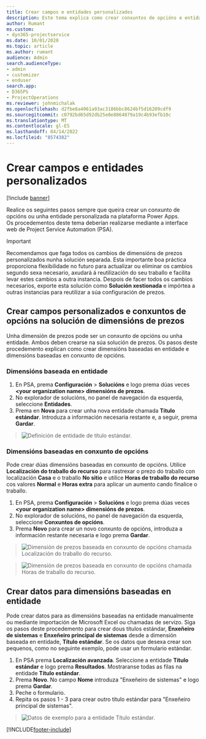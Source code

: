 ```yaml
---
title: Crear campos e entidades personalizados
description: Este tema explica como crear conxuntos de opcións e entidades na súa propia solución na plataforma Power Apps.
author: Rumant
ms.custom:
- dyn365-projectservice
ms.date: 10/01/2020
ms.topic: article
ms.author: rumant
audience: Admin
search.audienceType:
- admin
- customizer
- enduser
search.app:
- D365PS
- ProjectOperations
ms.reviewer: johnmichalak
ms.openlocfilehash: d2fbe6a4061a93ac3186bbc8624bf5d16209cdf9
ms.sourcegitcommit: c0792bd65d92db25e0e8864879a19c4b93efb10c
ms.translationtype: MT
ms.contentlocale: gl-ES
ms.lasthandoff: 04/14/2022
ms.locfileid: "8574382"
---
```

# <a name="create-custom-fields-and-entities"></a>Crear campos e entidades personalizados 

[!include [banner](../includes/psa-now-project-operations.md)]

Realice os seguintes pasos sempre que queira crear un conxunto de opcións ou unha entidade personalizada na plataforma Power Apps.  
Os procedementos deste tema deberían realizarse mediante a interface web de Project Service Automation (PSA).

> [!IMPORTANT]
> Recomendamos que faga todos os cambios de dimensións de prezos personalizados nunha solución separada. Esta importante boa práctica proporciona flexibilidade no futuro para actualizar ou eliminar os cambios segundo sexa necesario, axudará á reutilización do seu traballo e facilita levar estes cambios a outra instancia. Despois de facer todos os cambios necesarios, exporte esta solución como **Solución xestionada** e impórtea a outras instancias para reutilizar a súa configuración de prezos.

  
## <a name="create-custom-fields-and-option-sets-in-the-pricing-dimension-solution"></a>Crear campos personalizados e conxuntos de opcións na solución de dimensións de prezos

Unha dimensión de prezos pode ser un conxunto de opcións ou unha entidade. Ambos deben crearse na súa solución de prezos. Os pasos deste procedemento explican como crear dimensións baseadas en entidade e dimensións baseadas en conxunto de opcións.

### <a name="entity-based-dimensions"></a>Dimensións baseada en entidade

1. En PSA, prema **Configuración** > **Solucións** e logo prema dúas veces **\<your organization name> dimensións de prezos**.
2. No explorador de solucións, no panel de navegación da esquerda, seleccione **Entidades**.
3. Prema en **Nova** para crear unha nova entidade chamada **Título estándar**. Introduza a información necesaria restante e, a seguir, prema **Gardar**.

> ![Definición de entidade de título estándar.](media/Standard-Title-entity-definition.png)


### <a name="option-set-based-dimensions"></a>Dimensións baseadas en conxunto de opcións 
Pode crear dúas dimensións baseadas en conxunto de opcións. Utilice **Localización do traballo do recurso** para rastrexar o prezo do traballo con localización **Casa** e o traballo **No sitio** e utilice **Horas de traballo do recurso** cos valores **Normal** e **Horas extra** para aplicar un aumento cando finalice o traballo.


1. En PSA, prema **Configuración** > **Solucións** e logo prema dúas veces **\<your organization name> dimensións de prezos**. 
2. No explorador de solucións, no panel de navegación da esquerda, seleccione **Conxuntos de opcións**. 
3. Prema **Novo** para crear un novo conxunto de opcións, introduza a información restante necesaria e logo prema **Gardar**.

> ![Dimensión de prezos baseada en conxunto de opcións chamada Localización do traballo do recurso.](media/Option-set-PD-called-Resource-Work-Location.png)

> ![Dimensión de prezos baseada en conxunto de opcións chamada Horas de traballo do recurso.](media/Option-set-PD-called-Resource-Work-Hours.PNG)


## <a name="create-data-for-entity-based-dimensions"></a>Crear datos para dimensións baseadas en entidade

Pode crear datos para as dimensións baseadas na entidade manualmente ou mediante importación de Microsoft Excel ou chamadas de servizo. Siga os pasos deste procedemento para crear dous títulos estándar, **Enxeñeiro de sistemas** e **Enxeñeiro principal de sistemas** desde a dimensión baseada en entidade, **Título estándar**. Se os datos que desexa crear son pequenos, como no seguinte exemplo, pode usar un formulario estándar.

1. En PSA prema **Localización avanzada**. Seleccione a entidade **Título estándar** e logo prema **Resultados**. Mostraranse todas as filas na entidade **Título estándar**.
2. Prema **Novo**. No campo **Nome** introduza "Enxeñeiro de sistemas" e logo prema **Gardar**.
3. Peche o formulario. 
4. Repita os pasos 1 - 3 para crear outro título estándar para "Enxeñeiro principal de sistemas".

> ![Datos de exemplo para a entidade Título estándar.](media/ST-data.png)




[!INCLUDE[footer-include](../includes/footer-banner.md)]
